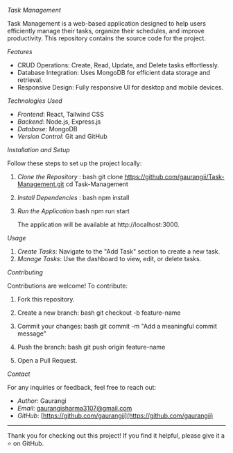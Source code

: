*Task Management*

Task Management is a web-based application designed to help users efficiently manage their tasks, organize their schedules, and improve productivity. This repository contains the source code for the project.

*Features*

- CRUD Operations: Create, Read, Update, and Delete tasks effortlessly.
- Database Integration: Uses MongoDB for efficient data storage and retrieval.
- Responsive Design: Fully responsive UI for desktop and mobile devices.

 *Technologies Used*

- *Frontend*: React, Tailwind CSS
- *Backend*: Node.js, Express.js
- *Database*: MongoDB
- *Version Control*: Git and GitHub

*Installation and Setup*

Follow these steps to set up the project locally:

1. *Clone the Repository* : 
   bash
   git clone https://github.com/gaurangii/Task-Management.git
   cd Task-Management
   

2. *Install Dependencies* :
   bash
   npm install
   

3. *Run the Application*
   bash
   npm run start
   

   The application will be available at http://localhost:3000.

*Usage*

1. *Create Tasks*: Navigate to the "Add Task" section to create a new task.
2. *Manage Tasks*: Use the dashboard to view, edit, or delete tasks.

 *Contributing*

Contributions are welcome! To contribute:

1. Fork this repository.
2. Create a new branch:
   bash
   git checkout -b feature-name
   
3. Commit your changes:
   bash
   git commit -m "Add a meaningful commit message"
   
4. Push the branch:
   bash
   git push origin feature-name
   
5. Open a Pull Request.


*Contact*

For any inquiries or feedback, feel free to reach out:
- *Author*: Gaurangi
- *Email*: gaurangisharma3107@gmail.com
- *GitHub*: [https://github.com/gaurangii](https://github.com/gaurangii)

---

Thank you for checking out this project! If you find it helpful, please give it a ⭐ on GitHub.
